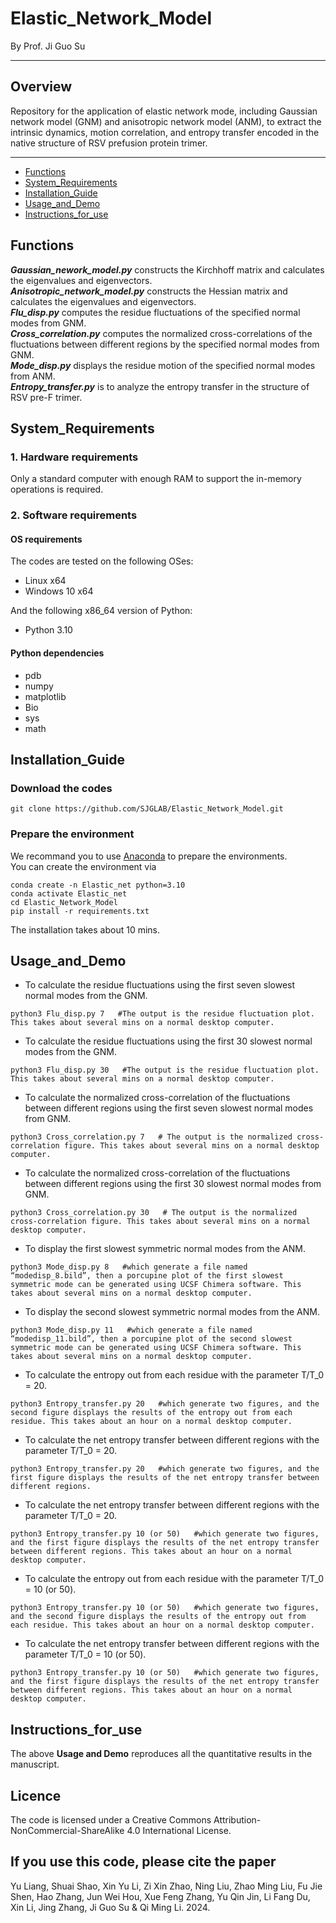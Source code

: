# Elastic_Network_Model
By Prof. Ji Guo Su
****
## Overview
Repository for the application of elastic network mode, including Gaussian network model (GNM) and anisotropic network model (ANM), to extract the intrinsic dynamics, motion correlation, and entropy transfer encoded in the native structure of RSV prefusion protein trimer. 
****
- [Functions](#Functions)
- [System_Requirements](#System_Requirements)
- [Installation_Guide](#Installation_Guide)
- [Usage_and_Demo](#Usage_and_Demo)
- [Instructions_for_use](#Instructions_for_use)

## Functions
***Gaussian_nework_model.py***  constructs the Kirchhoff matrix and calculates the eigenvalues and eigenvectors.  
***Anisotropic_network_model.py***  constructs the Hessian matrix and calculates the eigenvalues and eigenvectors.  
***Flu_disp.py***  computes the residue fluctuations of the specified normal modes from GNM.  
***Cross_correlation.py***  computes the normalized cross-correlations of the fluctuations between different regions by the specified normal modes from GNM.  
***Mode_disp.py***  displays the residue motion of the specified normal modes from ANM.  
***Entropy_transfer.py***  is to analyze the entropy transfer in the structure of RSV pre-F trimer.  

## System_Requirements
### **1. Hardware requirements**  

Only a standard computer with enough RAM to support the in-memory operations is required.  

### **2. Software requirements**  

#### OS requirements  
The codes are tested on the following OSes:   
- Linux x64  
- Windows 10 x64

And the following x86_64 version of Python:  
- Python 3.10
  
#### Python dependencies  
- pdb  
- numpy   
- matplotlib
- Bio 
- sys  
- math

## Installation_Guide
### Download the codes
```
git clone https://github.com/SJGLAB/Elastic_Network_Model.git
```
### Prepare the environment
We recommand you to use [Anaconda](https://www.anaconda.com/) to prepare the environments.  
You can create the environment via  
```
conda create -n Elastic_net python=3.10
conda activate Elastic_net
cd Elastic_Network_Model
pip install -r requirements.txt
```
The installation takes about 10 mins. 

## Usage_and_Demo
* To calculate the residue fluctuations using the first seven slowest normal modes from the GNM.
```
python3 Flu_disp.py 7   #The output is the residue fluctuation plot. This takes about several mins on a normal desktop computer.
```
* To calculate the residue fluctuations using the first 30 slowest normal modes from the GNM.
```
python3 Flu_disp.py 30   #The output is the residue fluctuation plot. This takes about several mins on a normal desktop computer.
```
* To calculate the normalized cross-correlation of the fluctuations between different regions using the first seven slowest normal modes from GNM.
```
python3 Cross_correlation.py 7   # The output is the normalized cross-correlation figure. This takes about several mins on a normal desktop computer.
```
* To calculate the normalized cross-correlation of the fluctuations between different regions using the first 30 slowest normal modes from GNM.
```
python3 Cross_correlation.py 30   # The output is the normalized cross-correlation figure. This takes about several mins on a normal desktop computer.
```
* To display the first slowest symmetric normal modes from the ANM.
```
python3 Mode_disp.py 8   #which generate a file named “modedisp_8.bild”, then a porcupine plot of the first slowest symmetric mode can be generated using UCSF Chimera software. This takes about several mins on a normal desktop computer.
```
* To display the second slowest symmetric normal modes from the ANM.
``` 
python3 Mode_disp.py 11   #which generate a file named “modedisp_11.bild”, then a porcupine plot of the second slowest symmetric mode can be generated using UCSF Chimera software. This takes about several mins on a normal desktop computer.
```
* To calculate the entropy out from each residue with the parameter T/T_0 = 20.
```
python3 Entropy_transfer.py 20   #which generate two figures, and the second figure displays the results of the entropy out from each residue. This takes about an hour on a normal desktop computer.
```
* To calculate the net entropy transfer between different regions with the parameter T/T_0 = 20.
```
python3 Entropy_transfer.py 20   #which generate two figures, and the first figure displays the results of the net entropy transfer between different regions.
```
* To calculate the net entropy transfer between different regions with the parameter T/T_0 = 20.
```
python3 Entropy_transfer.py 10 (or 50)   #which generate two figures, and the first figure displays the results of the net entropy transfer between different regions. This takes about an hour on a normal desktop computer.
```
* To calculate the entropy out from each residue with the parameter T/T_0 = 10 (or 50).
```
python3 Entropy_transfer.py 10 (or 50)   #which generate two figures, and the second figure displays the results of the entropy out from each residue. This takes about an hour on a normal desktop computer.
```
* To calculate the net entropy transfer between different regions with the parameter T/T_0 = 10 (or 50).
```
python3 Entropy_transfer.py 10 (or 50)   #which generate two figures, and the first figure displays the results of the net entropy transfer between different regions. This takes about an hour on a normal desktop computer.
```

## Instructions_for_use
The above **Usage and Demo** reproduces all the quantitative results in the manuscript.

## Licence
The code is licensed under a Creative Commons Attribution-NonCommercial-ShareAlike 4.0 International License.

## If you use this code, please cite the paper
Yu Liang, Shuai Shao, Xin Yu Li, Zi Xin Zhao, Ning Liu, Zhao Ming Liu, Fu Jie Shen, Hao Zhang, Jun Wei Hou, Xue Feng Zhang, Yu Qin Jin, Li Fang Du, Xin Li, Jing Zhang, Ji Guo Su & Qi Ming Li. 2024.

